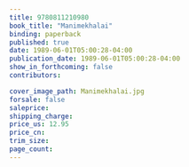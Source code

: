```yaml
---
title: 9780811210980
book_title: "Manimekhalai"
binding: paperback
published: true
date: 1989-06-01T05:00:28-04:00
publication_date: 1989-06-01T05:00:28-04:00
show_in_forthcoming: false
contributors:

cover_image_path: Manimekhalai.jpg
forsale: false
saleprice:
shipping_charge:
price_us: 12.95
price_cn:
trim_size:
page_count:
---
```


